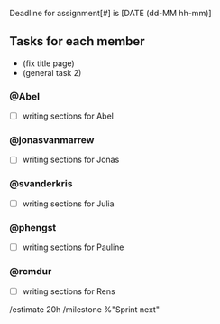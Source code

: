 Deadline for assignment[#] is [DATE (dd-MM hh-mm)]

## Tasks for each member

- (fix title page)
- (general task 2)

### @Abel

- [ ] writing sections for Abel

### @jonasvanmarrew

- [ ] writing sections for Jonas

### @svanderkris

- [ ] writing sections for Julia

### @phengst

- [ ] writing sections for Pauline

### @rcmdur

- [ ] writing sections for Rens

/estimate 20h
/milestone %"Sprint next"
